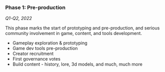 <h3>Phase 1: Pre-production</h3>
<p><i>Q1-Q2, 2022</i></p>
<p>This phase marks the start of prototyping and pre-production, and serious community involvement in game, content, and tools development.</p>
<ul>
<li>Gameplay exploration & prototyping</li>
<li>Game dev tools pre-production</li>
<li>Creator recruitment</li>
<li>First governance votes</li>
<li>Build content - history, lore, 3d models, and much, much more</li>
</ul>
